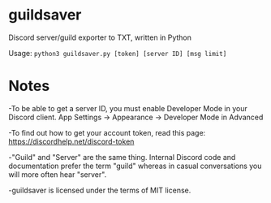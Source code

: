 # guildsaver
Discord server/guild exporter to TXT, written in Python

Usage: ``python3 guildsaver.py [token] [server ID] [msg limit]``

# Notes
  -To be able to get a server ID, you must enable Developer Mode in your Discord client.
   App Settings -> Appearance -> Developer Mode in Advanced
  
  -To find out how to get your account token, read this page: https://discordhelp.net/discord-token
  
-"Guild" and "Server" are the same thing. 
   Internal Discord code and documentation prefer the term "guild" whereas in casual conversations you will more often hear "server".

-guildsaver is licensed under the terms of MIT license.
